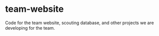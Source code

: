 # team-website
Code for the team website, scouting database, and other projects we are developing for the team.
